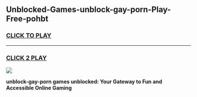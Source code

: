 
## Unblocked-Games-unblock-gay-porn-Play-Free-pohbt
<h3>
<a href="https://premium76.site?title=unblock-gay-porn&ref=18A1">CLICK TO PLAY</a></h3>
<hr>

<h3>
<a href="https://premium76.site?title=unblock-gay-porn&ref=18A1">CLICK 2 PLAY</a>
  
</h3>

<a href="https://premium76.site?title=unblock-gay-porn&ref=18A1"><img src="https://clearcache.store/games.png"></a>


**unblock-gay-porn games unblocked: Your Gateway to Fun and Accessible Online Gaming**
